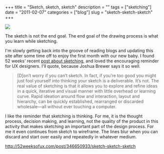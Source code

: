 +++
title = "Sketch, sketch, sketch"
description = ""
tags = ["sketching"]
date = "2011-02-07"
categories = ["blog"]
slug = "sketch-sketch-sketch"
+++



  <div class="notebook-screenshot"><a href="http://52weeksofux.com/post/346650933/sketch-sketch-sketch"><img src="/media/bluga/wt4d5071366231c_large.jpg"/></a></div><p><p class="dek">The sketch is not the end goal. The end goal of the drawing process is what you learn while sketching.</p></p>

<p>I'm slowly getting back into the groove of reading blogs and updating this site after some time off to enjoy the first month with our new baby. I found 52 weeks' recent <a href="http://52weeksofux.com/post/346650933/sketch-sketch-sketch">post about sketching</a>, and loved the encouraging reminder for UX designers. I'll quote, because Joshua Brewer says it so well.</p>

<p><blockquote>[D]on’t worry if you can’t sketch. In fact, if you’re too good you might just fool yourself into thinking your sketch is a deliverable. It’s not. The real value of sketching is that it allows you to explore and refine ideas in a quick, iterative and visual manner with little overhead or learning curve. Rapid ideation around flow and interaction, layout and hierarchy, can be quickly established, rearranged or discarded wholesale—all without ever touching a computer.</blockquote></p>

<p>I like the reminder that sketching is thinking. For me, it is the thought process, decision making, and learning, not the quality of the product in this activity that makes sketching an important part of the design process. For me it even continues from sketch to wireframe. The lines blur when you can discard and start over easily and repeatedly in whatever medium.</p>

    
  <a href="http://52weeksofux.com/post/346650933/sketch-sketch-sketch">http://52weeksofux.com/post/346650933/sketch-sketch-sketch</a>
